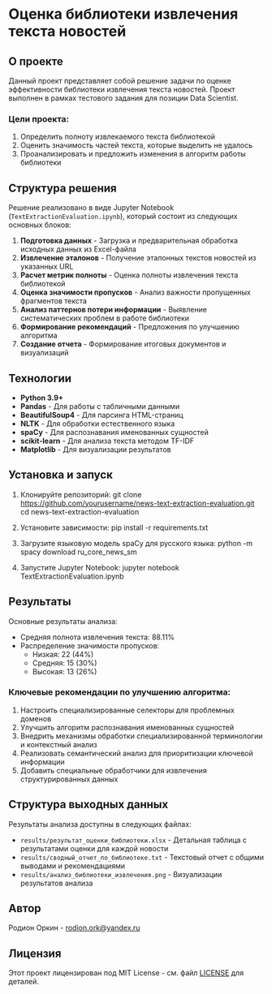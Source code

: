 # Оценка библиотеки извлечения текста новостей

## О проекте

Данный проект представляет собой решение задачи по оценке эффективности библиотеки извлечения текста новостей. Проект выполнен в рамках тестового задания для позиции Data Scientist.

### Цели проекта:

1. Определить полноту извлекаемого текста библиотекой
2. Оценить значимость частей текста, которые выделить не удалось
3. Проанализировать и предложить изменения в алгоритм работы библиотеки

## Структура решения

Решение реализовано в виде Jupyter Notebook (`TextExtractionEvaluation.ipynb`), который состоит из следующих основных блоков:

1. **Подготовка данных** - Загрузка и предварительная обработка исходных данных из Excel-файла
2. **Извлечение эталонов** - Получение эталонных текстов новостей из указанных URL
3. **Расчет метрик полноты** - Оценка полноты извлечения текста библиотекой
4. **Оценка значимости пропусков** - Анализ важности пропущенных фрагментов текста
5. **Анализ паттернов потери информации** - Выявление систематических проблем в работе библиотеки
6. **Формирование рекомендаций** - Предложения по улучшению алгоритма
7. **Создание отчета** - Формирование итоговых документов и визуализаций

## Технологии

- **Python 3.9+**
- **Pandas** - Для работы с табличными данными
- **BeautifulSoup4** - Для парсинга HTML-страниц
- **NLTK** - Для обработки естественного языка
- **spaCy** - Для распознавания именованных сущностей
- **scikit-learn** - Для анализа текста методом TF-IDF
- **Matplotlib** - Для визуализации результатов

## Установка и запуск  

1. Клонируйте репозиторий:
git clone https://github.com/yourusername/news-text-extraction-evaluation.git
cd news-text-extraction-evaluation

2. Установите зависимости:
pip install -r requirements.txt

3. Загрузите языковую модель spaCy для русского языка:
python -m spacy download ru_core_news_sm


4. Запустите Jupyter Notebook:
jupyter notebook TextExtractionEvaluation.ipynb

## Результаты

Основные результаты анализа:

- Средняя полнота извлечения текста: 88.11%
- Распределение значимости пропусков:
  - Низкая: 22 (44%)
  - Средняя: 15 (30%)
  - Высокая: 13 (26%)

### Ключевые рекомендации по улучшению алгоритма:

1. Настроить специализированные селекторы для проблемных доменов
2. Улучшить алгоритм распознавания именованных сущностей
3. Внедрить механизмы обработки специализированной терминологии и контекстный анализ
4. Реализовать семантический анализ для приоритизации ключевой информации
5. Добавить специальные обработчики для извлечения структурированных данных

## Структура выходных данных

Результаты анализа доступны в следующих файлах:

- `results/результат_оценки_библиотеки.xlsx` - Детальная таблица с результатами оценки для каждой новости
- `results/сводный_отчет_по_библиотеке.txt` - Текстовый отчет с общими выводами и рекомендациями
- `results/анализ_библиотеки_извлечения.png` - Визуализации результатов анализа

## Автор

Родион Оркин - [rodion.ork@yandex.ru](mailto:rodion.ork@yandex.ru)

## Лицензия

Этот проект лицензирован под MIT License - см. файл [LICENSE](LICENSE) для деталей.
